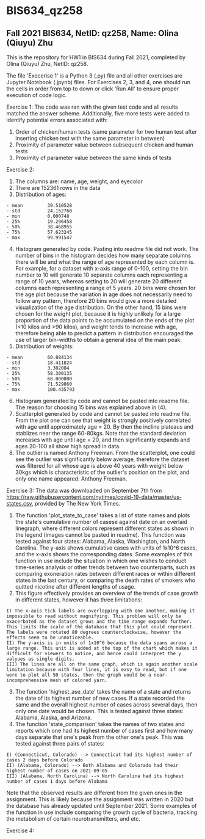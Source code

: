 # BIS634_qz258
## Fall 2021 BIS634, NetID: qz258, Name: Olina (Qiuyu) Zhu 

This is the repository for HW1 in BIS634 during Fall 2021, completed by Olina (Qiuyu) Zhu, NetID: qz258. 

The file 'Execerise 1' is a Python 3 (.py) file and all other exercises are Jupyter Notebook (.jpynb) files. For Exercises 2, 3, and 4, one should run the cells in order from top to down or click 'Run All' to ensure proper execution of code logic. 

Exercise 1: 
The code was ran with the given test code and all results matched the answer scheme. Additionally, five more tests were added to identify potential errors associated with: 
  1) Order of chicken/human tests (same parameter for two human test after inserting chicken test with the same parameter in between) 
  2) Proximity of parameter value between subsequent chicken and human tests 
  3) Proximity of parameter value between the same kinds of tests 


Exercise 2: 
  1) The columns are: name, age, weight, and eyecolor 
  2) There are 152361 rows in the data 
  3) Distribution of ages: 

    - mean         39.510528 
    - std          24.152760 
    - min          0.000748 
    - 25%          19.296458 
    - 50%          38.468955 
    - 75%          57.623245 
    - max          99.991547 
  4) Histogram generated by code. Pasting into readme file did not work. The number of bins in the histogram decides how many separate columns there will be and what the range of age represented by each column is. For example, for a dataset with x-axis range of 0-100, setting the bin number to 10 will generate 10 separate columns each representing a range of 10 years, whereas setting to 20 will generate 20 different columns each representing a range of 5 years. 20 bins were chosen for the age plot because the variation in age does not necessarily need to follow any pattern, therefore 20 bins would give a more detailed visualization of the age distribution. On the other hand, 15 bins were chosen for the weight plot, because it is highly unlikely for a large proportion of the data points to be accumulated on the ends of the plot (<10 kilos and >90 kilos), and weight tends to increase with age, therefore being able to predict a pattern in distribution encouraged the use of larger bin-widths to obtain a general idea of the main peak. 
  5) Distribution of weights: 

    - mean         60.884134 
    - std          18.411824 
    - min          3.382084 
    - 25%          58.300135 
    - 50%          68.000000 
    - 75%          71.529860 
    - max          100.435793 
  6) Histogram generated by code and cannot be pasted into readme file. The reason for choosing 15 bins was explained above in (4). 
  7) Scatterplot generated by code and cannot be pasted into readme file. From the plot one can see that weight is strongly positively correlated with age until approximately age = 20. By then the incline plateaus and stablizes near the range 60-80kgs. Note that the standard deviation increases with age until age = 20, and then significantly expands and ages 20-100 all show high spread in data. 
  8) The outlier is named Anthony Freeman. From the scatterplot, one could see the outlier was significantly below average, therefore the dataset was filtered for all whose age is above 40 years with weight below 30kgs which is characteristic of the outlier's position on the plot, and only one name appeared: Anthony Freeman. 


Exercise 3: 
The data was downloaded on September 7th from https://raw.githubusercontent.com/nytimes/covid-19-data/master/us-states.csv, provided by The New York Times. 
  1) The function 'plot_state_to_case' takes a list of state names and plots the state's cumulative number of casese against date on an overlaid linegraph, where different colors represent different states as shown in the legend (images cannot be pasted in readme). This function was tested against four states: Alabama, Alaska, Washington, and North Carolina. The y-axis shows cumulative cases with units of 1x10^6 cases, and the x-axis shows the corresponding dates. Some examples of this function in use include the situation in which one wishes to conduct time-series analysis or other trends between two counterparts, such as comparing exoneration rates between different races or within different states in the last century, or comparing the death rates of smokers who quitted nicotine after different lengths of usage. 
  2) This figure effectively provides an overview of the trends of case growth in different states, however it has three limitations: 

    I) The x-axis tick labels are overlapping with one another, making it impossible to read without magnifying. This problem will only be exacerbated as the dataset grows and the time range expands further. This limits the scale of the database that this plot could represent. The labels were rotated 80 degrees counterclockwise, however the effects seem to be unnoticeable. 
    II) The y-axis is in units of 1x10^6 because the data spans across a large range. This unit is added at the top of the chart which makes it difficult for viewers to notice, and hence could interpret the y valyues as single digits. 
    III) The lines are all on the same graph, which is again another scale limitation because with four lines, it is easy to read, but if one were to plot all 50 states, then the graph would be a near-incomprehensive mesh of colored yarn. 
  3) The function 'highest_ase_date' takes the name of a state and returns the date of its highest number of new cases. If a state recorded the same and the overall highest number of cases across several days, then only one date would be chosen. This is tested against three states: Alabama, Alaska, and Arizona. 
  4) The function 'state_comparison' takes the names of two states and reports which one had its highest number of cases first and how many days separate that one's peak from the other one's peak. This was tested against three pairs of states: 
 
    I) (Connecticut, Colorado) --> Connecticut had its highest number of cases 2 days before Colorado 
    II) (Alabama, Colorado) --> Both Alabama and Colorado had their highest number of cases on 2021-09-05 
    III) (Alabama, North Carolina) --> North Carolina had its highest number of cases 1 days before Alabama 
  Note that the observed results are different from the given ones in the assignment. This is likely because the assignment was written in 2020 but the database has already updated until September 2021. Some examples of the function in use include comparing the growth cycle of bacteria, tracking the metabolism of certain neurotransmitters, and etc. 


Exercise 4: 
